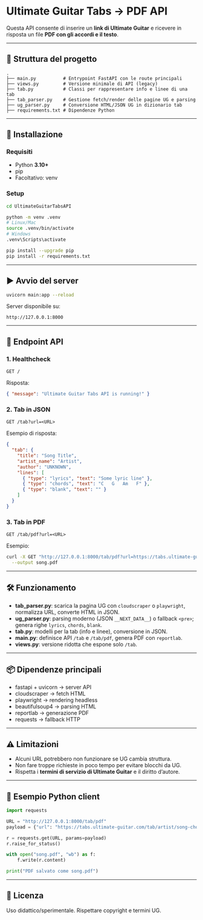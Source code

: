 # Ultimate Guitar Tabs → PDF API

Questa API consente di inserire un **link di Ultimate Guitar** e ricevere in risposta un file **PDF con gli accordi e il testo**.

---

## 📂 Struttura del progetto

```
.
├── main.py          # Entrypoint FastAPI con le route principali
├── views.py         # Versione minimale di API (legacy)
├── tab.py           # Classi per rappresentare info e linee di una tab
├── tab_parser.py    # Gestione fetch/render delle pagine UG e parsing
├── ug_parser.py     # Conversione HTML/JSON UG in dizionario tab
├── requirements.txt # Dipendenze Python
```

---

## 🚀 Installazione

### Requisiti
- Python **3.10+**
- pip
- Facoltativo: venv

### Setup
```bash
cd UltimateGuitarTabsAPI

python -m venv .venv
# Linux/Mac
source .venv/bin/activate
# Windows
.venv\Scripts\activate

pip install --upgrade pip
pip install -r requirements.txt
```

---

## ▶️ Avvio del server

```bash
uvicorn main:app --reload
```

Server disponibile su:

```
http://127.0.0.1:8000
```

---

## 📡 Endpoint API

### 1. Healthcheck
```
GET /
```
Risposta:
```json
{ "message": "Ultimate Guitar Tabs API is running!" }
```

### 2. Tab in JSON
```
GET /tab?url=<URL>
```
Esempio di risposta:
```json
{
  "tab": {
    "title": "Song Title",
    "artist_name": "Artist",
    "author": "UNKNOWN",
    "lines": [
      { "type": "lyrics", "text": "Some lyric line" },
      { "type": "chords", "text": "C   G   Am   F" },
      { "type": "blank", "text": "" }
    ]
  }
}
```

### 3. Tab in PDF
```
GET /tab/pdf?url=<URL>
```
Esempio:
```bash
curl -X GET "http://127.0.0.1:8000/tab/pdf?url=https://tabs.ultimate-guitar.com/tab/artist/song-chords-1234567" \
  --output song.pdf
```

---

## 🛠️ Funzionamento

- **tab_parser.py**: scarica la pagina UG con `cloudscraper` o `playwright`, normalizza URL, converte HTML in JSON.  
- **ug_parser.py**: parsing moderno (JSON `__NEXT_DATA__`) o fallback `<pre>`; genera righe `lyrics`, `chords`, `blank`.  
- **tab.py**: modelli per la tab (info e linee), conversione in JSON.  
- **main.py**: definisce API `/tab` e `/tab/pdf`, genera PDF con `reportlab`.  
- **views.py**: versione ridotta che espone solo `/tab`.

---

## 📦 Dipendenze principali

- fastapi + uvicorn → server API  
- cloudscraper → fetch HTML  
- playwright → rendering headless  
- beautifulsoup4 → parsing HTML  
- reportlab → generazione PDF  
- requests → fallback HTTP  

---

## ⚠️ Limitazioni

- Alcuni URL potrebbero non funzionare se UG cambia struttura.  
- Non fare troppe richieste in poco tempo per evitare blocchi da UG.  
- Rispetta i **termini di servizio di Ultimate Guitar** e il diritto d’autore.

---

## 📖 Esempio Python client

```python
import requests

URL = "http://127.0.0.1:8000/tab/pdf"
payload = {"url": "https://tabs.ultimate-guitar.com/tab/artist/song-chords-1234567"}

r = requests.get(URL, params=payload)
r.raise_for_status()

with open("song.pdf", "wb") as f:
    f.write(r.content)

print("PDF salvato come song.pdf")
```

---

## 📜 Licenza

Uso didattico/sperimentale. Rispettare copyright e termini UG.
